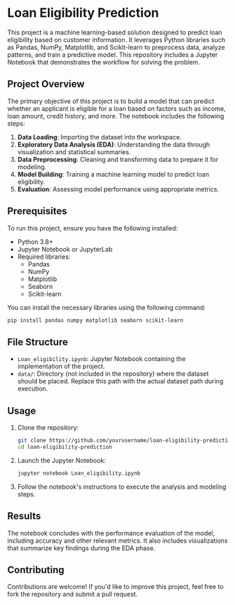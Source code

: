 # Loan Eligibility Prediction

This project is a machine learning-based solution designed to predict loan eligibility based on customer information. It leverages Python libraries such as Pandas, NumPy, Matplotlib, and Scikit-learn to preprocess data, analyze patterns, and train a predictive model. This repository includes a Jupyter Notebook that demonstrates the workflow for solving the problem.

## Project Overview
The primary objective of this project is to build a model that can predict whether an applicant is eligible for a loan based on factors such as income, loan amount, credit history, and more. The notebook includes the following steps:

1. **Data Loading**: Importing the dataset into the workspace.
2. **Exploratory Data Analysis (EDA)**: Understanding the data through visualization and statistical summaries.
3. **Data Preprocessing**: Cleaning and transforming data to prepare it for modeling.
4. **Model Building**: Training a machine learning model to predict loan eligibility.
5. **Evaluation**: Assessing model performance using appropriate metrics.

## Prerequisites
To run this project, ensure you have the following installed:

- Python 3.8+
- Jupyter Notebook or JupyterLab
- Required libraries:
  - Pandas
  - NumPy
  - Matplotlib
  - Seaborn
  - Scikit-learn

You can install the necessary libraries using the following command:
```bash
pip install pandas numpy matplotlib seaborn scikit-learn
```

## File Structure
- `Loan_eligibility.ipynb`: Jupyter Notebook containing the implementation of the project.
- `data/`: Directory (not included in the repository) where the dataset should be placed. Replace this path with the actual dataset path during execution.

## Usage
1. Clone the repository:
   ```bash
   git clone https://github.com/yourusername/loan-eligibility-prediction.git
   cd loan-eligibility-prediction
   ```

2. Launch the Jupyter Notebook:
   ```bash
   jupyter notebook Loan_eligibility.ipynb
   ```

3. Follow the notebook's instructions to execute the analysis and modeling steps.

## Results
The notebook concludes with the performance evaluation of the model, including accuracy and other relevant metrics. It also includes visualizations that summarize key findings during the EDA phase.

## Contributing
Contributions are welcome! If you'd like to improve this project, feel free to fork the repository and submit a pull request.

